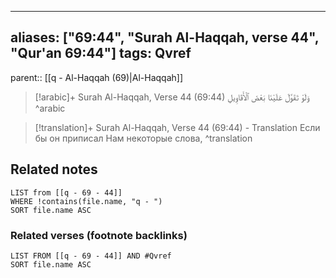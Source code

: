 
---
aliases: ["69:44", "Surah Al-Haqqah, verse 44", "Qur'an 69:44"]
tags: Qvref
---

parent:: [[q - Al-Haqqah (69)|Al-Haqqah]]

> [!arabic]+ Surah Al-Haqqah, Verse 44 (69:44)
> <span class="quran-arabic">وَلَوْ تَقَوَّلَ عَلَيْنَا بَعْضَ ٱلْأَقَاوِيلِ</span>
^arabic

> [!translation]+ Surah Al-Haqqah, Verse 44 (69:44) - Translation
> Если бы он приписал Нам некоторые слова,
^translation



## Related notes
```dataview
LIST from [[q - 69 - 44]]
WHERE !contains(file.name, "q - ")
SORT file.name ASC
```

### Related verses (footnote backlinks)
```dataview
LIST FROM [[q - 69 - 44]] AND #Qvref
SORT file.name ASC
```

